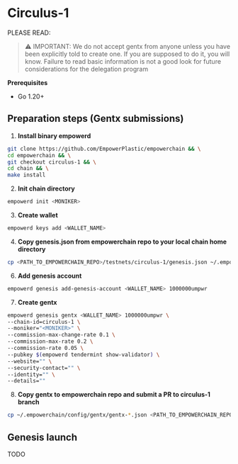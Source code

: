 # Circulus-1

PLEASE READ:
> ⚠️ IMPORTANT: We do not accept gentx from anyone unless you have been explicitly told to create one. If you are supposed to do it, you will know.
> Failure to read basic information is not a good look for future considerations for the delegation program

**Prerequisites**
- Go 1.20+

## Preparation steps (Gentx submissions)

1. **Install binary empowerd**
```bash
git clone https://github.com/EmpowerPlastic/empowerchain && \
cd empowerchain && \
git checkout circulus-1 && \
cd chain && \
make install
```

2. **Init chain directory**
```bash
empowerd init <MONIKER>
```

3. **Create wallet**
```bash
empowerd keys add <WALLET_NAME>
```

4. **Copy genesis.json from empowerchain repo to your local chain home directory**
```bash
cp <PATH_TO_EMPOWERCHAIN_REPO>/testnets/circulus-1/genesis.json ~/.empowerchain/config/genesis.json
```

6. **Add genesis account**
```bash
empowerd genesis add-genesis-account <WALLET_NAME> 1000000umpwr
```

7. **Create gentx**
```bash
empowerd genesis gentx <WALLET_NAME> 1000000umpwr \
--chain-id=circulus-1 \
--moniker="<MONIKER>" \
--commission-max-change-rate 0.1 \
--commission-max-rate 0.2 \
--commission-rate 0.05 \
--pubkey $(empowerd tendermint show-validator) \
--website="" \
--security-contact="" \
--identity="" \
--details=""
```

8. **Copy gentx to empowerchain repo and submit a PR to circulus-1 branch**
```bash
cp ~/.empowerchain/config/gentx/gentx-*.json <PATH_TO_EMPOWERCHAIN_REPO>/testnets/circulus-1/gentx/
```


## Genesis launch

TODO
